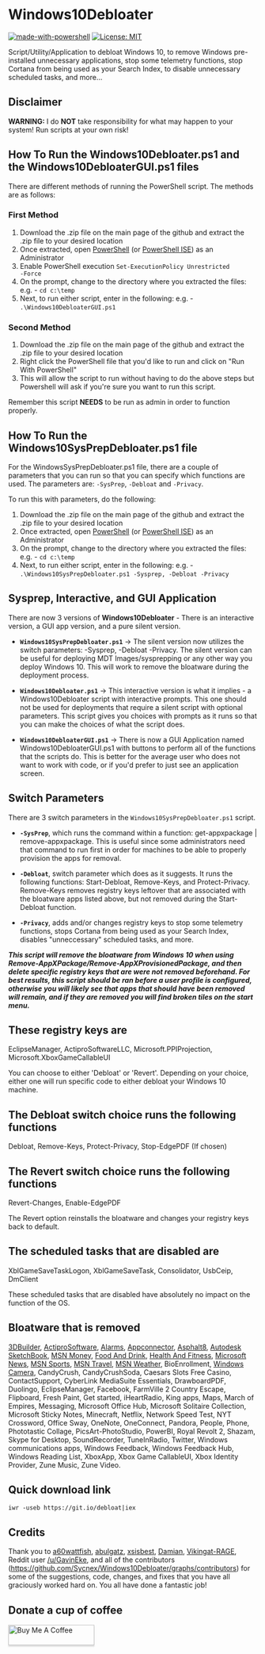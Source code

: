 # Windows10Debloater

[![made-with-powershell](https://img.shields.io/badge/PowerShell-1f425f?logo=Powershell)](https://microsoft.com/PowerShell)
[![License: MIT](https://img.shields.io/badge/License-MIT-yellow.svg)](https://opensource.org/licenses/MIT)

Script/Utility/Application to debloat Windows 10, to remove Windows pre-installed unnecessary applications, stop some telemetry functions, stop Cortana from being used as your Search Index, to disable unnecessary scheduled tasks, and more...

## Disclaimer

**WARNING:** I do **NOT** take responsibility for what may happen to your system! Run scripts at your own risk!

## How To Run the Windows10Debloater.ps1 and the Windows10DebloaterGUI.ps1 files

There are different methods of running the PowerShell script. The methods are as follows:

### First Method

1) Download the .zip file on the main page of the github and extract the .zip file to your desired location
2) Once extracted, open [PowerShell](https://docs.microsoft.com/en-us/powershell/scripting/overview?view=powershell-5.1) (or [PowerShell ISE](https://docs.microsoft.com/en-us/powershell/scripting/windows-powershell/ise/introducing-the-windows-powershell-ise?view=powershell-7)) as an Administrator
3) Enable PowerShell execution
<code>Set-ExecutionPolicy Unrestricted -Force</code>
4) On the prompt, change to the directory where you extracted the files:
  e.g. - `cd c:\temp`
5) Next, to run either script, enter in the following:
  e.g. - `.\Windows10DebloaterGUI.ps1`

### Second Method

1) Download the .zip file on the main page of the github and extract the .zip file to your desired location
2) Right click the PowerShell file that you'd like to run and click on "Run With PowerShell"
3) This will allow the script to run without having to do the above steps but Powershell will ask if you're sure you want to run this script.

Remember this script **NEEDS** to be run as admin in order to function properly.

## How To Run the Windows10SysPrepDebloater.ps1 file

For the WindowsSysPrepDebloater.ps1 file, there are a couple of parameters that you can run so that you can specify which functions are used. The parameters are:
`-SysPrep`, `-Debloat` and `-Privacy`.

To run this with parameters, do the following:

1) Download the .zip file on the main page of the github and extract the .zip file to your desired location
2) Once extracted, open [PowerShell](https://docs.microsoft.com/en-us/powershell/scripting/overview?view=powershell-5.1) (or [PowerShell ISE](https://docs.microsoft.com/en-us/powershell/scripting/windows-powershell/ise/introducing-the-windows-powershell-ise?view=powershell-7)) as an Administrator
3) On the prompt, change to the directory where you extracted the files:
  e.g. - `cd c:\temp`
4) Next, to run either script, enter in the following:
  e.g. - `.\Windows10SysPrepDebloater.ps1 -Sysprep, -Debloat -Privacy`

## Sysprep, Interactive, and GUI Application

There are now 3 versions of **Windows10Debloater** - There is an interactive version, a GUI app version, and a pure silent version.

-   **`Windows10SysPrepDebloater.ps1`** -> The silent version now utilizes the switch parameters: -Sysprep, -Debloat -Privacy. The silent version can be useful for deploying MDT Images/sysprepping or any other way you deploy Windows 10. This will work to remove the bloatware during the deployment process.

-   **`Windows10Debloater.ps1`** -> This interactive version is what it implies - a Windows10Debloater script with interactive prompts. This one should not be used for deployments that require a silent script with optional parameters. This script gives you choices with prompts as it runs so that you can make the choices of what the script does.

-   **`Windows10DebloaterGUI.ps1`** -> There is now a GUI Application named Windows10DebloaterGUI.ps1 with buttons to perform all of the functions that the scripts do. This is better for the average user who does not want to work with code, or if you'd prefer to just see an application screen. 

## Switch Parameters

There are 3 switch parameters in the `Windows10SysPrepDebloater.ps1` script.

-   **`-SysPrep`**, which runs the command within a function: get-appxpackage | remove-appxpackage. This is useful since some administrators need that command to run first in order for machines to be able to properly provision the apps for removal.

-   **`-Debloat`**, switch parameter which does as it suggests. It runs the following functions: Start-Debloat, Remove-Keys, and Protect-Privacy.
Remove-Keys removes registry keys leftover that are associated with the bloatware apps listed above, but not removed during the Start-Debloat function.

-   **`-Privacy`**, adds and/or changes registry keys to stop some telemetry functions, stops Cortana from being used as your Search Index, disables "unneccessary" scheduled tasks, and more.

***This script will remove the bloatware from Windows 10 when using Remove-AppXPackage/Remove-AppXProvisionedPackage, and then delete specific registry keys that are were not removed beforehand. For best results, this script should be ran before a user profile is configured, otherwise you will likely see that apps that should have been removed will remain, and if they are removed you will find broken tiles on the start menu.***

## These registry keys are

EclipseManager,
ActiproSoftwareLLC,
Microsoft.PPIProjection,
Microsoft.XboxGameCallableUI

You can choose to either 'Debloat' or 'Revert'. Depending on your choice, either one will run specific code to either debloat your Windows 10 machine.

## The Debloat switch choice runs the following functions

Debloat,
Remove-Keys,
Protect-Privacy,
Stop-EdgePDF (If chosen)

## The Revert switch choice runs the following functions

Revert-Changes,
Enable-EdgePDF

The Revert option reinstalls the bloatware and changes your registry keys back to default. 

## The scheduled tasks that are disabled are

XblGameSaveTaskLogon,
XblGameSaveTask,
Consolidator,
UsbCeip,
DmClient

These scheduled tasks that are disabled have absolutely no impact on the function of the OS.

## Bloatware that is removed

[3DBuilder](https://www.microsoft.com/en-us/p/3d-builder/9wzdncrfj3t6),
[ActiproSoftware](https://www.microsoft.com/en-us/p/actipro-universal-windows-controls/9wzdncrdlvzp),
[Alarms](https://www.microsoft.com/en-us/p/windows-alarms-clock/9wzdncrfj3pr?activetab=pivot:overviewtab),
[Appconnector](https://www.microsoft.com/en-us/p/connector/9wzdncrdjmlj?activetab=pivot:overviewtab),
[Asphalt8](https://www.microsoft.com/en-us/p/asphalt-8-racing-game-drive-drift-at-real-speed/9wzdncrfj26j?activetab=pivot:overviewtab),
[Autodesk SketchBook](https://www.microsoft.com/en-us/p/autodesk-sketchbook/9nblggh4vzw5),
[MSN Money](https://www.microsoft.com/en-us/p/msn-money/9wzdncrfhv4v?activetab=pivot:overviewtab),
[Food And Drink](https://www.microsoft.com/en-us/p/food-and-drink/9nblggh0jhqg),
[Health And Fitness](https://www.microsoft.com/en-us/p/health-fitness-free/9wzdncrcwcdp),
[Microsoft News](https://www.microsoft.com/en-us/p/microsoft-news/9wzdncrfhvfw#activetab=pivot:overviewtab),
[MSN Sports](https://www.microsoft.com/en-us/p/msn-sports/9wzdncrfhvh4?activetab=pivot:overviewtab),
[MSN Travel](https://www.microsoft.com/en-us/p/msn-travel/9wzdncrfj3ft?activetab=pivot:overviewtab),
[MSN Weather](https://www.microsoft.com/en-us/p/msn-weather/9wzdncrfj3q2?activetab=pivot:overviewtab),
BioEnrollment,
[Windows Camera](https://www.microsoft.com/en-us/p/windows-camera/9wzdncrfjbbg#activetab=pivot:overviewtab),
CandyCrush,
CandyCrushSoda,
Caesars Slots Free Casino,
ContactSupport,
CyberLink MediaSuite Essentials,
DrawboardPDF,
Duolingo,
EclipseManager,
Facebook,
FarmVille 2 Country Escape,
Flipboard,
Fresh Paint,
Get started,
iHeartRadio,
King apps,
Maps,
March of Empires,
Messaging,
Microsoft Office Hub,
Microsoft Solitaire Collection,
Microsoft Sticky Notes,
Minecraft,
Netflix,
Network Speed Test,
NYT Crossword,
Office Sway,
OneNote,
OneConnect,
Pandora,
People,
Phone,
Phototastic Collage,
PicsArt-PhotoStudio,
PowerBI,
Royal Revolt 2,
Shazam,
Skype for Desktop,
SoundRecorder,
TuneInRadio,
Twitter,
Windows communications apps,
Windows Feedback,
Windows Feedback Hub,
Windows Reading List,
XboxApp,
Xbox Game CallableUI,
Xbox Identity Provider,
Zune Music,
Zune Video.

## Quick download link

`iwr -useb https://git.io/debloat|iex`

## Credits

Thank you to [a60wattfish](https://github.com/a60wattfish), [abulgatz](abulgatz), [xsisbest](https://github.com/xsisbest), [Damian](https://github.com/Damian), [Vikingat-RAGE](https://github.com/Vikingat-RAGE), Reddit user [/u/GavinEke](https://github.com/GavinEke), and all of the contributors (https://github.com/Sycnex/Windows10Debloater/graphs/contributors) for some of the suggestions, code, changes, and fixes that you have all graciously worked hard on. You all have done a fantastic job!


## Donate a cup of coffee
<a href="https://www.buymeacoffee.com/HZNh7w1Bm" target="_blank"><img src="https://www.buymeacoffee.com/assets/img/custom_images/orange_img.png" alt="Buy Me A Coffee" style="height: 41px !important;width: 174px !important;box-shadow: 0px 3px 2px 0px rgba(190, 190, 190, 0.5) !important;-webkit-box-shadow: 0px 3px 2px 0px rgba(190, 190, 190, 0.5) !important;" ></a>
